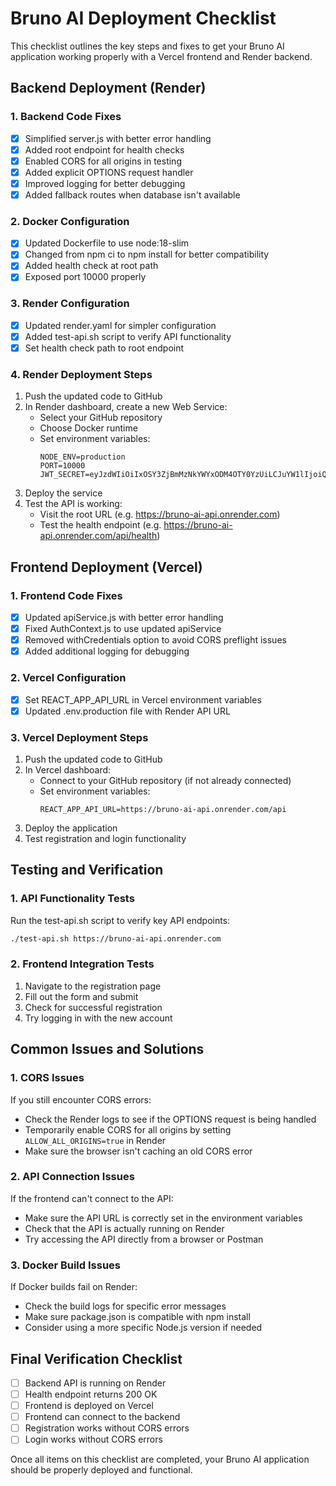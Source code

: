 # Bruno AI Deployment Checklist

This checklist outlines the key steps and fixes to get your Bruno AI application working properly with a Vercel frontend and Render backend.

## Backend Deployment (Render)

### 1. Backend Code Fixes

- [x] Simplified server.js with better error handling
- [x] Added root endpoint for health checks
- [x] Enabled CORS for all origins in testing
- [x] Added explicit OPTIONS request handler
- [x] Improved logging for better debugging
- [x] Added fallback routes when database isn't available

### 2. Docker Configuration

- [x] Updated Dockerfile to use node:18-slim
- [x] Changed from npm ci to npm install for better compatibility
- [x] Added health check at root path
- [x] Exposed port 10000 properly

### 3. Render Configuration

- [x] Updated render.yaml for simpler configuration
- [x] Added test-api.sh script to verify API functionality
- [x] Set health check path to root endpoint

### 4. Render Deployment Steps

1. Push the updated code to GitHub
2. In Render dashboard, create a new Web Service:
   - Select your GitHub repository
   - Choose Docker runtime
   - Set environment variables:
     ```
     NODE_ENV=production
     PORT=10000
     JWT_SECRET=eyJzdWIiOiIxOSY3ZjBmMzNkYWYxODM4OTY0YzUiLCJuYW1lIjoiQnJ1bm9BSSIsImFkdQI2Z0NyMDMifQ
     ```
3. Deploy the service
4. Test the API is working:
   - Visit the root URL (e.g. https://bruno-ai-api.onrender.com)
   - Test the health endpoint (e.g. https://bruno-ai-api.onrender.com/api/health)

## Frontend Deployment (Vercel)

### 1. Frontend Code Fixes

- [x] Updated apiService.js with better error handling
- [x] Fixed AuthContext.js to use updated apiService
- [x] Removed withCredentials option to avoid CORS preflight issues
- [x] Added additional logging for debugging

### 2. Vercel Configuration

- [x] Set REACT_APP_API_URL in Vercel environment variables
- [x] Updated .env.production file with Render API URL

### 3. Vercel Deployment Steps

1. Push the updated code to GitHub
2. In Vercel dashboard:
   - Connect to your GitHub repository (if not already connected)
   - Set environment variables:
     ```
     REACT_APP_API_URL=https://bruno-ai-api.onrender.com/api
     ```
3. Deploy the application
4. Test registration and login functionality

## Testing and Verification

### 1. API Functionality Tests

Run the test-api.sh script to verify key API endpoints:

```bash
./test-api.sh https://bruno-ai-api.onrender.com
```

### 2. Frontend Integration Tests

1. Navigate to the registration page
2. Fill out the form and submit
3. Check for successful registration
4. Try logging in with the new account

## Common Issues and Solutions

### 1. CORS Issues

If you still encounter CORS errors:
- Check the Render logs to see if the OPTIONS request is being handled
- Temporarily enable CORS for all origins by setting `ALLOW_ALL_ORIGINS=true` in Render
- Make sure the browser isn't caching an old CORS error

### 2. API Connection Issues

If the frontend can't connect to the API:
- Make sure the API URL is correctly set in the environment variables
- Check that the API is actually running on Render
- Try accessing the API directly from a browser or Postman

### 3. Docker Build Issues

If Docker builds fail on Render:
- Check the build logs for specific error messages
- Make sure package.json is compatible with npm install
- Consider using a more specific Node.js version if needed

## Final Verification Checklist

- [ ] Backend API is running on Render
- [ ] Health endpoint returns 200 OK
- [ ] Frontend is deployed on Vercel
- [ ] Frontend can connect to the backend
- [ ] Registration works without CORS errors
- [ ] Login works without CORS errors

Once all items on this checklist are completed, your Bruno AI application should be properly deployed and functional.
